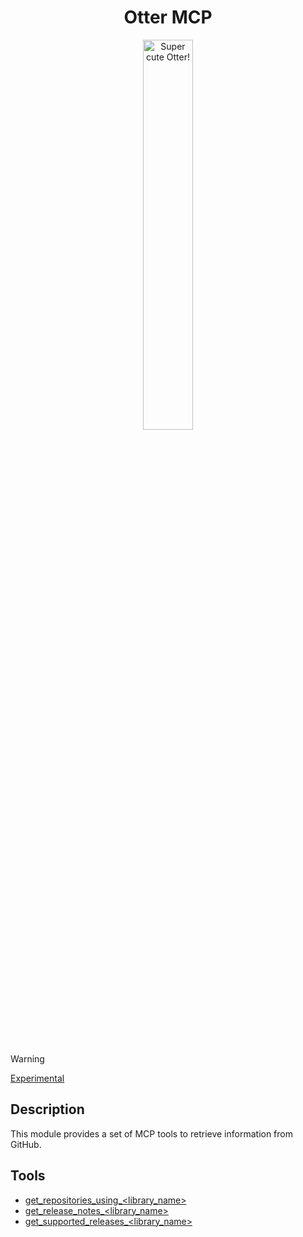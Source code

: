 <h1 align="center">Otter MCP</h1>
<p align="center">
  <img src="https://raw.githubusercontent.com/AmadeusITGroup/otter/main/assets/logo/otter.png" alt="Super cute Otter!" width="40%"/>
</p>

<br />
<br />

> [!WARNING]
> [Experimental](https://github.com/AmadeusITGroup/otter/blob/main/README.md#experimental)

## Description

This module provides a set of MCP tools to retrieve information from GitHub.

## Tools

- [get_repositories_using_<library_name>](https://github.com/AmadeusITGroup/otter/blob/main/packages/@ama-mcp/github/src/find-repositories-using-library/README.md)
- [get_release_notes_<library_name>](https://github.com/AmadeusITGroup/otter/blob/main/packages/@ama-mcp/github/src/release-notes/README.md)
- [get_supported_releases_<library_name>](https://github.com/AmadeusITGroup/otter/blob/main/packages/@ama-mcp/github/src/supported-releases/README.md)
